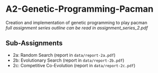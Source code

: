# A2-Genetic-Programming-Pacman
Creation and implementation of genetic programming to play pacman  
*full assignment series outline can be read in assignment_series_2.pdf*

## Sub-Assignments
- 2a: Random Search (report in `data/report-2a.pdf`)
- 2b: Evolutionary Search (report in `data/report-2b.pdf`)
- 2c: Competitive Co-Evolution (report in `data/report-2c.pdf`)
